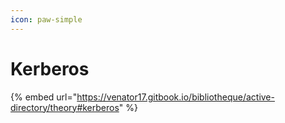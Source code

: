 ```yaml
---
icon: paw-simple
---
```


# Kerberos

{% embed url="https://venator17.gitbook.io/bibliotheque/active-directory/theory#kerberos" %}
